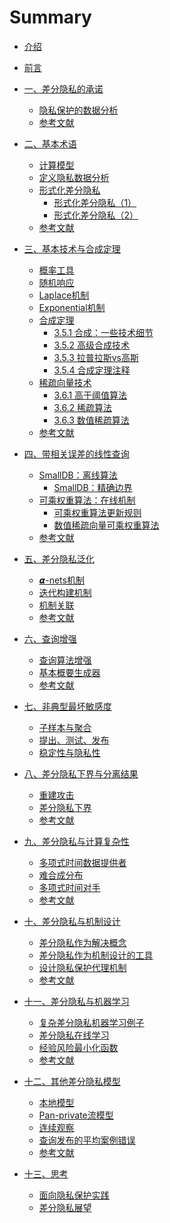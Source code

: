 # Summary

* [介绍](Introduction.md)

* [前言](Preface.md)

* [一、差分隐私的承诺](1-The-Promise-of-Differential-Privacy/Overview.md)
	* [隐私保护的数据分析](1-The-Promise-of-Differential-Privacy/Privacy-preserving-data-analysis.md)
	* [参考文献](1-The-Promise-of-Differential-Privacy/Bibliographic-notes.md)

* [二、基本术语](2-Basic-Terms/Overview.md)
	* [计算模型](2-Basic-Terms/The-model-of-computation.md)
	* [定义隐私数据分析](2-Basic-Terms/Towards-defining-private-data-analysis.md)
	* [形式化差分隐私](2-Basic-Terms/Formalizing-differential-privacy/Formalizing-differential-privacy-Overview.md)
		* [形式化差分隐私（1）](2-Basic-Terms/Formalizing-differential-privacy/Formalizing-differential-privacy_1.md)
		* [形式化差分隐私（2）](2-Basic-Terms/Formalizing-differential-privacy/Formalizing-differential-privacy_2.md)
	* [参考文献](2-Basic-Terms/Bibliographic-notes.md)

* [三、基本技术与合成定理](3-Basic-Techniques-and-Composition-Theorems/Overview.md)
	* [概率工具](3-Basic-Techniques-and-Composition-Theorems/Useful-probabilistic-tools.md)
	* [随机响应](3-Basic-Techniques-and-Composition-Theorems/Randomized-response.md)
	* [Laplace机制](3-Basic-Techniques-and-Composition-Theorems/The-laplace-mechanism.md)
	* [Exponential机制](3-Basic-Techniques-and-Composition-Theorems/The-exponential-mechanism.md)
	* [合成定理](3-Basic-Techniques-and-Composition-Theorems/Composition-theorems/Composition-theorems.md)
        * [3.5.1 合成：一些技术细节](3-Basic-Techniques-and-Composition-Theorems/Composition-theorems/Composition-some-technicalities.md)
    	* [3.5.2 高级合成技术](3-Basic-Techniques-and-Composition-Theorems/Composition-theorems/Advanced-composition.md)
    	* [3.5.3 拉普拉斯vs高斯](3-Basic-Techniques-and-Composition-Theorems/Composition-theorems/Laplace-versus-Gauss.md)
    	* [3.5.4 合成定理注释](3-Basic-Techniques-and-Composition-Theorems/Composition-theorems/Remarks-on-composition.md)
	* [稀疏向量技术](3-Basic-Techniques-and-Composition-Theorems/The-sparse-vector-technique/The-sparse-vector-technique-Overview.md)
    	* [3.6.1 高于阈值算法](3-Basic-Techniques-and-Composition-Theorems/The-sparse-vector-technique/AboveThreshold.md)
    	* [3.6.2 稀疏算法](3-Basic-Techniques-and-Composition-Theorems/The-sparse-vector-technique/Sparse.md)
    	* [3.6.3 数值稀疏算法](3-Basic-Techniques-and-Composition-Theorems/The-sparse-vector-technique/NumericSparse.md)
	* [参考文献](3-Basic-Techniques-and-Composition-Theorems/Bibliographic-notes.md)

* [四、带相关误差的线性查询](4-Releasing-Linear-Quries-with-Correlated-Error/Overview.md)
	* [SmallDB：离线算法](4-Releasing-Linear-Quries-with-Correlated-Error/An-offline-algorithm-SmallDB/An-offline-algorithm-SmallDB.md)
    	* [SmallDB：精确边界](4-Releasing-Linear-Quries-with-Correlated-Error/An-offline-algorithm-SmallDB/An-offline-algorithm-SmallDB-Refined-Bounds.md)
	* [可乘权重算法：在线机制](4-Releasing-Linear-Quries-with-Correlated-Error/An-online-mechanism-private-multiplicative-weights/An-online-mechanism-private-multiplicative-weights-Overview.md)
    	* [可乘权重算法更新规则](4-Releasing-Linear-Quries-with-Correlated-Error/An-online-mechanism-private-multiplicative-weights/The-multiplicative-weight-update-rule.md)
    	* [数值稀疏向量可乘权重算法](4-Releasing-Linear-Quries-with-Correlated-Error/An-online-mechanism-private-multiplicative-weights/The-OnlineMW-via-NumericSparse-algorithm.md)
	* [参考文献]()

* [五、差分隐私泛化](5-Generalizations/Overview.md)
	* [𝞪-nets机制]()
	* [迭代构建机制]()
	* [机制关联]()
	* [参考文献]()

* [六、查询增强](6-Boosting-for-Queries/Overview.md)
	* [查询算法增强]()
	* [基本概要生成器]()
	* [参考文献]()

* [七、非典型最坏敏感度](7-When-Worst-Case-Sensitivity-is-Atypical/Overview.md)
	* [子样本与聚合]()
	* [提出、测试、发布]()
	* [稳定性与隐私性]()

* [八、差分隐私下界与分离结果](8-Lower-Bounds-and-Separation-Result/Overview.md)
	* [重建攻击]()
	* [差分隐私下界]()
	* [参考文献]()

* [九、差分隐私与计算复杂性](9-Differential-\text{Pr}ivacy-and-Computational-Complexity/Overview.md)
	* [多项式时间数据提供者]()
	* [难合成分布]()
	* [多项式时间对手]()
	* [参考文献]()

* [十、差分隐私与机制设计](10-Differential-\text{Pr}ivacy-and-Mechanism-Design/Overview.md)
	* [差分隐私作为解决概念]()
	* [差分隐私作为机制设计的工具]()
	* [设计隐私保护代理机制]()
	* [参考文献]()

* [十一、差分隐私与机器学习](11-Differential-\text{Pr}ivacy-and-Machine-Learning/Overview.md)
	* [复杂差分隐私机器学习例子]()
	* [差分隐私在线学习]()
	* [经验风险最小化函数]()
	* [参考文献]()

* [十二、其他差分隐私模型](12-Additional-Models/Overview.md)
	* [本地模型]()
	* [Pan-private流模型]()
	* [连续观察]()
	* [查询发布的平均案例错误]()
	* [参考文献]()

* [十三、思考](13-Reflections/Overview.md)
	* [面向隐私保护实践]()
	* [差分隐私展望]()
